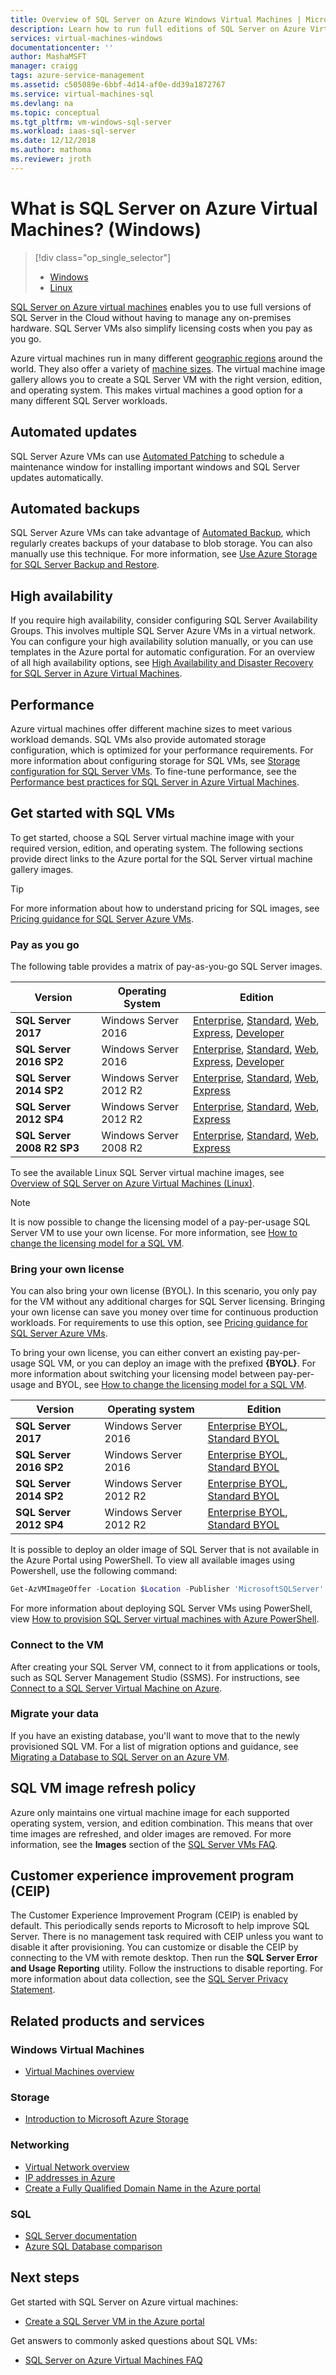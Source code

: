 ```yaml
---
title: Overview of SQL Server on Azure Windows Virtual Machines | Microsoft Docs
description: Learn how to run full editions of SQL Server on Azure Virtual Machines.
services: virtual-machines-windows
documentationcenter: ''
author: MashaMSFT
manager: craigg
tags: azure-service-management
ms.assetid: c505089e-6bbf-4d14-af0e-dd39a1872767
ms.service: virtual-machines-sql
ms.devlang: na
ms.topic: conceptual
ms.tgt_pltfrm: vm-windows-sql-server
ms.workload: iaas-sql-server
ms.date: 12/12/2018
ms.author: mathoma
ms.reviewer: jroth
---
```

# What is SQL Server on Azure Virtual Machines? (Windows)

> [!div class="op_single_selector"]
> * [Windows](virtual-machines-windows-sql-server-iaas-overview.md)
> * [Linux](../../linux/sql/sql-server-linux-virtual-machines-overview.md)

[SQL Server on Azure virtual machines](https://azure.microsoft.com/services/virtual-machines/sql-server/) enables you to use full versions of SQL Server in the Cloud without having to manage any on-premises hardware. SQL Server VMs also simplify licensing costs when you pay as you go.

Azure virtual machines run in many different [geographic regions](https://azure.microsoft.com/regions/) around the world. They also offer a variety of [machine sizes](../sizes.md). The virtual machine image gallery allows you to create a SQL Server VM with the right version, edition, and operating system. This makes virtual machines a good option for a many different SQL Server workloads.

## Automated updates

SQL Server Azure VMs can use [Automated Patching](virtual-machines-windows-sql-automated-patching.md) to schedule a maintenance window for installing important windows and SQL Server updates automatically.

## Automated backups

SQL Server Azure VMs can take advantage of [Automated Backup](virtual-machines-windows-sql-automated-backup-v2.md), which regularly creates backups of your database to blob storage. You can also manually use this technique. For more information, see [Use Azure Storage for SQL Server Backup and Restore](virtual-machines-windows-use-storage-sql-server-backup-restore.md).

## High availability

If you require high availability, consider configuring SQL Server Availability Groups. This involves multiple SQL Server Azure VMs in a virtual network. You can configure your high availability solution manually, or you can use templates in the Azure portal for automatic configuration. For an overview of all high availability options, see [High Availability and Disaster Recovery for SQL Server in Azure Virtual Machines](virtual-machines-windows-sql-high-availability-dr.md).

## Performance

Azure virtual machines offer different machine sizes to meet various workload demands. SQL VMs also provide automated storage configuration, which is optimized for your performance requirements. For more information about configuring storage for SQL VMs, see [Storage configuration for SQL Server VMs](virtual-machines-windows-sql-server-storage-configuration.md). To fine-tune performance, see the [Performance best practices for SQL Server in Azure Virtual Machines](virtual-machines-windows-sql-performance.md).

## Get started with SQL VMs

To get started, choose a SQL Server virtual machine image with your required version, edition, and operating system. The following sections provide direct links to the Azure portal for the SQL Server virtual machine gallery images.

> [!TIP]
> For more information about how to understand pricing for SQL images, see [Pricing guidance for SQL Server Azure VMs](virtual-machines-windows-sql-server-pricing-guidance.md). 

### <a id="payasyougo"></a> Pay as you go
The following table provides a matrix of pay-as-you-go SQL Server images.

| Version | Operating System | Edition |
| --- | --- | --- |
| **SQL Server 2017** |Windows Server 2016 |[Enterprise](https://portal.azure.com/#create/Microsoft.SQLServer2017EnterpriseWindowsServer2016), [Standard](https://portal.azure.com/#create/Microsoft.SQLServer2017StandardonWindowsServer2016), [Web](https://portal.azure.com/#create/Microsoft.SQLServer2017WebonWindowsServer2016), [Express](https://portal.azure.com/#create/Microsoft.FreeSQLServerLicenseSQLServer2017ExpressonWindowsServer2016), [Developer](https://portal.azure.com/#create/Microsoft.FreeSQLServerLicenseSQLServer2017DeveloperonWindowsServer2016) |
| **SQL Server 2016 SP2** |Windows Server 2016 |[Enterprise](https://portal.azure.com/#create/Microsoft.SQLServer2016SP2EnterpriseWindowsServer2016), [Standard](https://portal.azure.com/#create/Microsoft.SQLServer2016SP2StandardWindowsServer2016), [Web](https://portal.azure.com/#create/Microsoft.SQLServer2016SP2WebWindowsServer2016), [Express](https://portal.azure.com/#create/Microsoft.FreeLicenseSQLServer2016SP2ExpressWindowsServer2016), [Developer](https://portal.azure.com/#create/Microsoft.FreeLicenseSQLServer2016SP2DeveloperWindowsServer2016) |
| **SQL Server 2014 SP2** |Windows Server 2012 R2 |[Enterprise](https://portal.azure.com/#create/Microsoft.SQLServer2014SP2EnterpriseWindowsServer2012R2), [Standard](https://portal.azure.com/#create/Microsoft.SQLServer2014SP2StandardWindowsServer2012R2), [Web](https://portal.azure.com/#create/Microsoft.SQLServer2014SP2WebWindowsServer2012R2), [Express](https://portal.azure.com/#create/Microsoft.SQLServer2014SP2ExpressWindowsServer2012R2) |
| **SQL Server 2012 SP4** |Windows Server 2012 R2 |[Enterprise](https://portal.azure.com/#create/Microsoft.SQLServer2012SP4EnterpriseWindowsServer2012R2), [Standard](https://portal.azure.com/#create/Microsoft.SQLServer2012SP4StandardWindowsServer2012R2), [Web](https://portal.azure.com/#create/Microsoft.SQLServer2012SP4WebWindowsServer2012R2), [Express](https://portal.azure.com/#create/Microsoft.SQLServer2012SP4ExpressWindowsServer2012R2) |
| **SQL Server 2008 R2 SP3** |Windows Server 2008 R2|[Enterprise](https://portal.azure.com/#create/Microsoft.SQLServer2008R2SP3EnterpriseWindowsServer2008R2), [Standard](https://portal.azure.com/#create/Microsoft.SQLServer2008R2SP3StandardWindowsServer2008R2), [Web](https://portal.azure.com/#create/Microsoft.SQLServer2008R2SP3WebWindowsServer2008R2), [Express](https://portal.azure.com/#create/Microsoft.SQLServer2008R2SP3ExpressWindowsServer2008R2) |

To see the available Linux SQL Server virtual machine images, see [Overview of SQL Server on Azure Virtual Machines (Linux)](../../linux/sql/sql-server-linux-virtual-machines-overview.md).

> [!NOTE]
> It is now possible to change the licensing model of a pay-per-usage SQL Server VM to use your own license. For more information, see [How to change the licensing model for a SQL VM](virtual-machines-windows-sql-ahb.md). 

### <a id="BYOL"></a> Bring your own license
You can also bring your own license (BYOL). In this scenario, you only pay for the VM without any additional charges for SQL Server licensing.  Bringing your own license can save you money over time for continuous production workloads. For requirements to use this option, see [Pricing guidance for SQL Server Azure VMs](virtual-machines-windows-sql-server-pricing-guidance.md#byol).

To bring your own license, you can either convert an existing pay-per-usage SQL VM, or you can deploy an image with the prefixed **{BYOL}**. For more information about switching your licensing model between pay-per-usage and BYOL, see [How to change the licensing model for a SQL VM](virtual-machines-windows-sql-ahb.md). 

| Version | Operating system | Edition |
| --- | --- | --- |
| **SQL Server 2017** |Windows Server 2016 |[Enterprise BYOL](https://portal.azure.com/#create/Microsoft.BYOLSQLServer2017EnterpriseWindowsServer2016), [Standard BYOL](https://portal.azure.com/#create/Microsoft.BYOLSQLServer2017StandardonWindowsServer2016) |
| **SQL Server 2016 SP2** |Windows Server 2016 |[Enterprise BYOL](https://portal.azure.com/#create/Microsoft.BYOLSQLServer2016SP2EnterpriseWindowsServer2016), [Standard BYOL](https://portal.azure.com/#create/Microsoft.BYOLSQLServer2016SP2StandardWindowsServer2016) |
| **SQL Server 2014 SP2** |Windows Server 2012 R2 |[Enterprise BYOL](https://portal.azure.com/#create/Microsoft.BYOLSQLServer2014SP2EnterpriseWindowsServer2012R2), [Standard BYOL](https://portal.azure.com/#create/Microsoft.BYOLSQLServer2014SP2StandardWindowsServer2012R2) |
| **SQL Server 2012 SP4** |Windows Server 2012 R2 |[Enterprise BYOL](https://portal.azure.com/#create/Microsoft.BYOLSQLServer2012SP4EnterpriseWindowsServer2012R2), [Standard  BYOL](https://portal.azure.com/#create/Microsoft.BYOLSQLServer2012SP4StandardWindowsServer2012R2) |

It is possible to deploy an older image of SQL Server that is not available in the Azure Portal using PowerShell. To view all available images using Powershell, use the following command:

  ```PowerShell
  Get-AzVMImageOffer -Location $Location -Publisher 'MicrosoftSQLServer'
  ```

For more information about deploying SQL Server VMs using PowerShell, view [How to provision SQL Server virtual machines with Azure PowerShell](virtual-machines-windows-ps-sql-create.md).


### Connect to the VM
After creating your SQL Server VM, connect to it from applications or tools, such as SQL Server Management Studio (SSMS). For instructions, see [Connect to a SQL Server Virtual Machine on Azure](virtual-machines-windows-sql-connect.md).

### Migrate your data
If you have an existing database, you'll want to move that to the newly provisioned SQL VM. For a list of migration options and guidance, see [Migrating a Database to SQL Server on an Azure VM](virtual-machines-windows-migrate-sql.md).

## <a id="lifecycle"></a> SQL VM image refresh policy
Azure only maintains one virtual machine image for each supported operating system, version, and edition combination. This means that over time images are refreshed, and older images are removed. For more information, see the **Images** section of the [SQL Server VMs FAQ](virtual-machines-windows-sql-server-iaas-faq.md#images).

## Customer experience improvement program (CEIP)
The Customer Experience Improvement Program (CEIP) is enabled by default. This periodically sends reports to Microsoft to help improve SQL Server. There is no management task required with CEIP unless you want to disable it after provisioning. You can customize or disable the CEIP by connecting to the VM with remote desktop. Then run the **SQL Server Error and Usage Reporting** utility. Follow the instructions to disable reporting. For more information about data collection, see the [SQL Server Privacy Statement](https://docs.microsoft.com/sql/getting-started/microsoft-sql-server-privacy-statement).

## Related products and services
### Windows Virtual Machines
* [Virtual Machines overview](../overview.md)

### Storage
* [Introduction to Microsoft Azure Storage](../../../storage/common/storage-introduction.md)

### Networking
* [Virtual Network overview](../../../virtual-network/virtual-networks-overview.md)
* [IP addresses in Azure](../../../virtual-network/virtual-network-ip-addresses-overview-arm.md)
* [Create a Fully Qualified Domain Name in the Azure portal](../portal-create-fqdn.md)

### SQL
* [SQL Server documentation](https://docs.microsoft.com/sql/index)
* [Azure SQL Database comparison](../../../sql-database/sql-database-paas-vs-sql-server-iaas.md)

## Next steps

Get started with SQL Server on Azure virtual machines:

* [Create a SQL Server VM in the Azure portal](quickstart-sql-vm-create-portal.md)

Get answers to commonly asked questions about SQL VMs:

* [SQL Server on Azure Virtual Machines FAQ](virtual-machines-windows-sql-server-iaas-faq.md)
